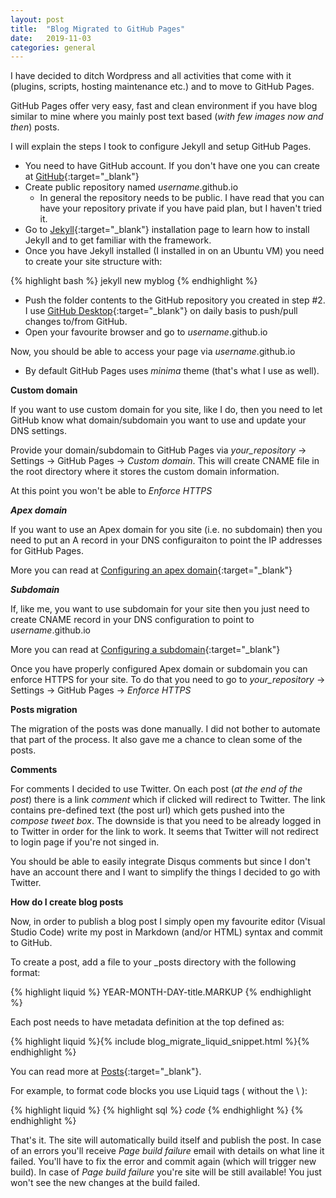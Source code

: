 ```yaml
---
layout: post
title:  "Blog Migrated to GitHub Pages"
date:   2019-11-03
categories: general
---
```


I have decided to ditch Wordpress and all activities that come with it (plugins, scripts, hosting maintenance etc.) and to move to GitHub Pages.

GitHub Pages offer very easy, fast and clean environment if you have blog similar to mine where you mainly post text based (_with few images now and then_) posts.

I will explain the steps I took to configure Jekyll and setup GitHub Pages.

* You need to have GitHub account. If you don't have one you can create at [GitHub](https://github.com){:target="_blank"}
* Create public repository named _username_.github.io
    * In general the repository needs to be public. I have read that you can have your repository private if you have paid plan, but I haven't tried it.
* Go to [Jekyll](https://jekyllrb.com/docs/installation){:target="_blank"} installation page to learn how to install Jekyll and to get familiar with the framework.
* Once you have Jekyll installed (I installed in on an Ubuntu VM) you need to create your site structure with:

{% highlight bash %}
jekyll new myblog
{% endhighlight %}

* Push the folder contents to the GitHub repository you created in step #2. I use [GitHub Desktop](https://desktop.github.com){:target="_blank"} on daily basis to push/pull changes to/from GitHub.
* Open your favourite browser and go to _username_.github.io

Now, you should be able to access your page via _username_.github.io

* By default GitHub Pages uses _minima_ theme (that's what I use as well).

**Custom domain**

If you want to use custom domain for you site, like I do, then you need to let GitHub know what domain/subdomain you want to use and update your DNS settings.

Provide your domain/subdomain to GitHub Pages via _your\_repository_ -> Settings -> GitHub Pages -> _Custom domain_. This will create CNAME file in the root directory where it stores the custom domain information.

At this point you won't be able to _Enforce HTTPS_

***Apex domain***

If you want to use an Apex domain for you site (i.e. no subdomain) then you need to put an A record in your DNS configuraiton to point the IP addresses for GitHub Pages.

More you can read at [Configuring an apex domain](https://help.github.com/en/github/working-with-github-pages/managing-a-custom-domain-for-your-github-pages-site#configuring-an-apex-domain){:target="_blank"}

***Subdomain***

If, like me, you want to use subdomain for your site then you just need to create CNAME record in your DNS configuration to point to _username_.github.io

More you can read at [Configuring a subdomain](https://help.github.com/en/github/working-with-github-pages/managing-a-custom-domain-for-your-github-pages-site#configuring-a-subdomain){:target="_blank"}

Once you have properly configured Apex domain or subdomain you can enforce HTTPS for your site. To do that you need to go to _your\_repository_ -> Settings -> GitHub Pages -> _Enforce HTTPS_

**Posts migration**

The migration of the posts was done manually. I did not bother to automate that part of the process. It also gave me a chance to clean some of the posts.

**Comments**

For comments I decided to use Twitter. On each post (_at the end of the post_) there is a link _comment_ which if clicked will redirect to Twitter. The link contains pre-defined text (the post url) which gets pushed into the _compose tweet box_. The downside is that you need to be already logged in to Twitter in order for the link to work. It seems that Twitter will not redirect to login page if you're not singed in.

You should be able to easily integrate Disqus comments but since I don't have an account there and I want to simplify the things I decided to go with Twitter.

**How do I create blog posts**

Now, in order to publish a blog post I simply open my favourite editor (Visual Studio Code) write my post in Markdown (and/or HTML) syntax and commit to GitHub.

To create a post, add a file to your _posts directory with the following format:

{% highlight liquid %}
YEAR-MONTH-DAY-title.MARKUP
{% endhighlight %}

Each post needs to have metadata definition at the top defined as:

{% highlight liquid %}{% include blog_migrate_liquid_snippet.html %}{% endhighlight %}

You can read more at [Posts](https://jekyllrb.com/docs/posts){:target="_blank"}. 

For example, to format code blocks you use Liquid tags ( without the \\ ):

{% highlight liquid %}
{\% highlight sql \%}
_code_
{\% endhighlight \%}
{% endhighlight %}

That's it. The site will automatically build itself and publish the post. In case of an errors you'll receive _Page build failure_ email with details on what line it failed. You'll have to fix the error and commit again (which will trigger new build). In case of _Page build failure_ you're site will be still available! You just won't see the new changes at the build failed.